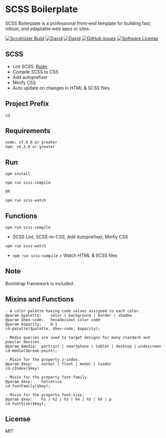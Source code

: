 # SCSS Boilerplate
SCSS Boilerplate is a professional front-end template for building fast, robust, and adaptable web apps or sites.

[![Scrutinizer Build](https://img.shields.io/scrutinizer/build/g/filp/whoops.svg)](https://github.com/imransilvake/SCSS-Boilerplate/)
[![David](https://img.shields.io/david/expressjs/express.svg)](https://github.com/imransilvake/SCSS-Boilerplate)
[![David](https://img.shields.io/david/dev/expressjs/express.svg)](https://github.com/imransilvake/SCSS-Boilerplate)
[![GitHub issues](https://img.shields.io/github/issues/imransilvake/SCSS-Boilerplate.svg)](https://github.com/imransilvake/SCSS-Boilerplate/issues)
[![Software License](https://img.shields.io/badge/license-MIT-blue.svg)](LICENSE)

## SCSS
  - Lint SCSS: [Rules](https://stylelint.io/user-guide/rules/)
  - Compile SCSS to CSS
  - Add autoprefixer
  - Minify CSS
  - Auto update on changes in HTML & SCSS files

## Project Prefix
`cd`

## Requirements
```
node: v7.9.0 or greater
npm: v4.2.0 or greater
```

## Run
```
npm install
```
```
npm run scss-compile

OR

npm run scss-watch
```

## Functions

`npm run scss-compile`
  - SCSS Lint, SCSS-to-CSS, Add Autoprefixer, Minfiy CSS

`npm run scss-watch`
  - `npm run scss-compile` + Watch HTML & SCSS files

## Note
Bootstrap framework is included.

## Mixins and Functions
	- A color palette having code values assigned to each color.
	@param $palette:	color | background | border | shadow
	@param $hex-code:	hexadecimal color code
	@param $opacity:	0-1
	cd-palette($palette, $hex-code, $opacity);

	- Media queries are used to target designs for many standard and popular devices.
	@param $media:	portrait | smartphone | tablet | desktop | widescreen
	cd-media($break-point);

	- Mixin for the property z-index.
	@param $key:	normal | float | modal | loader
	cd-zIndex($key)

	- Mixin for the property font-family.
	@param $key:	helvetica
	cd-fontFamily($key);

	- Mixin for the property font-size.
	@param $key:	h1 | h2 | h3 | h4 | h5 | h6 | p
	cd-fontSize($key);

## License
MIT
